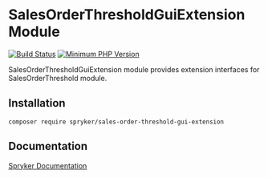 # SalesOrderThresholdGuiExtension Module
[![Build Status](https://travis-ci.org/spryker/sales-order-threshold-gui-extension.svg)](https://travis-ci.org/spryker/sales-order-threshold-gui-extension)
[![Minimum PHP Version](https://img.shields.io/badge/php-%3E%3D%207.2-8892BF.svg)](https://php.net/)

SalesOrderThresholdGuiExtension module provides extension interfaces for SalesOrderThreshold module.

## Installation

```
composer require spryker/sales-order-threshold-gui-extension
```

## Documentation

[Spryker Documentation](https://academy.spryker.com/developing_with_spryker/module_guide/modules.html)
